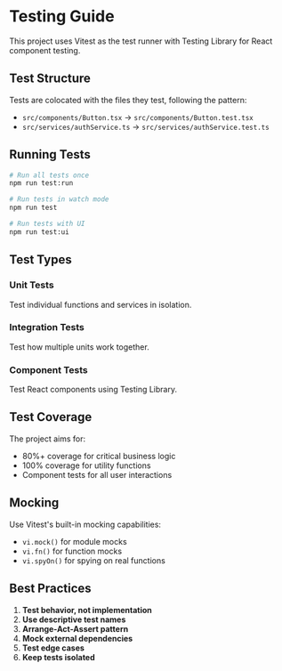 # Testing Guide

This project uses Vitest as the test runner with Testing Library for React component testing.

## Test Structure

Tests are colocated with the files they test, following the pattern:
- `src/components/Button.tsx` → `src/components/Button.test.tsx`
- `src/services/authService.ts` → `src/services/authService.test.ts`

## Running Tests

```bash
# Run all tests once
npm run test:run

# Run tests in watch mode
npm run test

# Run tests with UI
npm run test:ui
```

## Test Types

### Unit Tests
Test individual functions and services in isolation.

### Integration Tests
Test how multiple units work together.

### Component Tests
Test React components using Testing Library.

## Test Coverage

The project aims for:
- 80%+ coverage for critical business logic
- 100% coverage for utility functions
- Component tests for all user interactions

## Mocking

Use Vitest's built-in mocking capabilities:
- `vi.mock()` for module mocks
- `vi.fn()` for function mocks
- `vi.spyOn()` for spying on real functions

## Best Practices

1. **Test behavior, not implementation**
2. **Use descriptive test names**
3. **Arrange-Act-Assert pattern**
4. **Mock external dependencies**
5. **Test edge cases**
6. **Keep tests isolated**